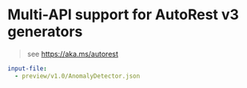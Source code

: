 # Multi-API support for AutoRest v3 generators

> see https://aka.ms/autorest

``` yaml $(enable-multi-api)
input-file:
  - preview/v1.0/AnomalyDetector.json
```

